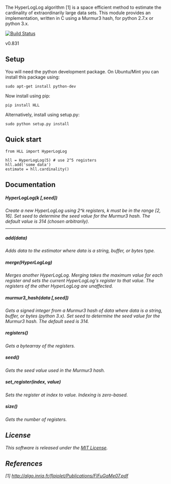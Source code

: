 The HyperLogLog algorithm [1] is a space efficient method to estimate the
cardinality of extraordinarily large data sets. This module provides an
implementation, written in C using a Murmur3 hash, for python 2.7.x or 
python 3.x.

[![Build Status](https://travis-ci.org/ascv/HyperLogLog.png?branch=master)](https://travis-ci.org/ascv/HyperLogLog)

v0.831

## Setup ##

You will need the python development package. On Ubuntu/Mint
you can install this package using:

    sudo apt-get install python-dev

Now install using pip:
    
    pip install HLL

Alternatively, install using setup.py:

    sudo python setup.py install

## Quick start ##

    from HLL import HyperLogLog
    
    hll = HyperLogLog(5) # use 2^5 registers
    hll.add('some data')
    estimate = hll.cardinality()
  
## Documentation ##

##### HyperLogLog(<i>k [,seed]) #####

Create a new HyperLogLog using 2^<i>k</i> registers, <i>k</i> must be in the 
range [2, 16]. Set <i>seed</i> to determine the seed value for the Murmur3 
hash. The default value is 314 (chosen arbitrarily).

* * *

##### add(<i>data</i>)

Adds <i>data</i> to the estimator where <i>data</i> is a string, buffer, or bytes
type.

##### merge(<i>HyperLogLog</i>)

Merges another HyperLogLog. Merging takes the maximum value for each
register and sets the current HyperLogLog's register to that value. The registers
of the other HyperLogLog are unaffected. 

##### murmur3_hash(<i>data [,seed]</i>)

Gets a signed integer from a Murmur3 hash of <i>data</i> where <i>data</i> is a 
string, buffer, or bytes (python 3.x). Set <i>seed</i> to determine the seed
value for the Murmur3 hash. The default seed is 314.

##### registers()

Gets a bytearray of the registers.

##### seed()

Gets the seed value used in the Murmur3 hash.

##### set_register(<i>index, value</i>)

Sets the register at <i>index</i> to <i>value</i>. Indexing is zero-based.

##### size()

Gets the number of registers.

## License

This software is released under the [MIT License](https://gist.github.com/ascv/5123769).

## References

[1] http://algo.inria.fr/flajolet/Publications/FlFuGaMe07.pdf
